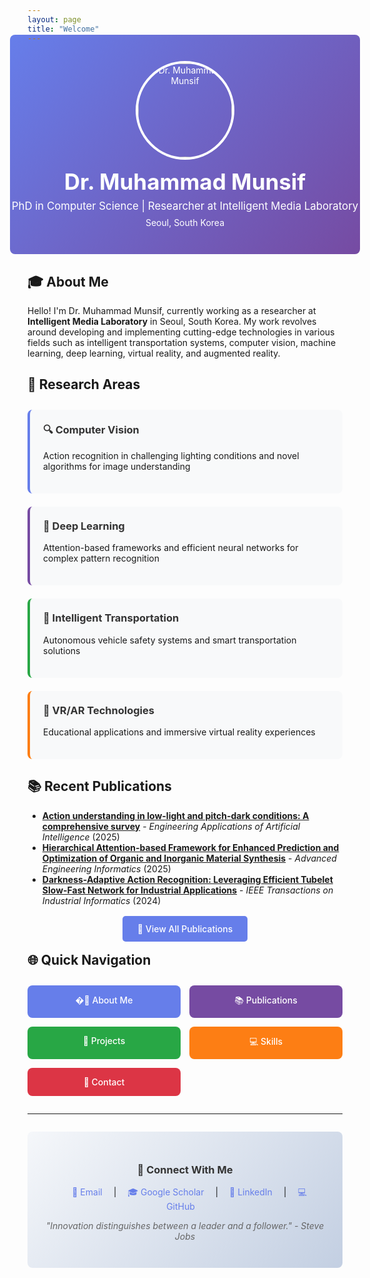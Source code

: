 ```yaml
---
layout: page
title: "Welcome"
---
```


<div style="text-align: center; padding: 3em 0; background: linear-gradient(135deg, #667eea 0%, #764ba2 100%); color: white; margin: -2em -2em 2em -2em; border-radius: 8px;">
  <img src="/munsif200/assets/images/Munsif.jpg" alt="Dr. Muhammad Munsif" style="width: 150px; height: 150px; border-radius: 50%; border: 4px solid white; margin-bottom: 1em;">
  <h1 style="margin: 0; font-size: 2.5em;">Dr. Muhammad Munsif</h1>
  <p style="font-size: 1.2em; margin: 0.5em 0;">PhD in Computer Science | Researcher at Intelligent Media Laboratory</p>
  <p style="font-size: 1em; margin: 0;">Seoul, South Korea</p>
</div>

## 🎓 About Me

Hello! I'm Dr. Muhammad Munsif, currently working as a researcher at **Intelligent Media Laboratory** in Seoul, South Korea. My work revolves around developing and implementing cutting-edge technologies in various fields such as intelligent transportation systems, computer vision, machine learning, deep learning, virtual reality, and augmented reality.

## 🔬 Research Areas

<div style="display: grid; grid-template-columns: repeat(auto-fit, minmax(280px, 1fr)); gap: 1.5em; margin: 2em 0;">
  <div style="background: #f8f9fa; padding: 1.5em; border-radius: 8px; border-left: 4px solid #667eea;">
    <h3 style="color: #333; margin-top: 0;">🔍 Computer Vision</h3>
    <p>Action recognition in challenging lighting conditions and novel algorithms for image understanding</p>
  </div>
  <div style="background: #f8f9fa; padding: 1.5em; border-radius: 8px; border-left: 4px solid #764ba2;">
    <h3 style="color: #333; margin-top: 0;">🧠 Deep Learning</h3>
    <p>Attention-based frameworks and efficient neural networks for complex pattern recognition</p>
  </div>
  <div style="background: #f8f9fa; padding: 1.5em; border-radius: 8px; border-left: 4px solid #28a745;">
    <h3 style="color: #333; margin-top: 0;">🚗 Intelligent Transportation</h3>
    <p>Autonomous vehicle safety systems and smart transportation solutions</p>
  </div>
  <div style="background: #f8f9fa; padding: 1.5em; border-radius: 8px; border-left: 4px solid #fd7e14;">
    <h3 style="color: #333; margin-top: 0;">🥽 VR/AR Technologies</h3>
    <p>Educational applications and immersive virtual reality experiences</p>
  </div>
</div>

## 📚 Recent Publications

- **[Action understanding in low-light and pitch-dark conditions: A comprehensive survey](https://www.sciencedirect.com/science/article/pii/S0952197625020044)** - *Engineering Applications of Artificial Intelligence* (2025)
- **[Hierarchical Attention-based Framework for Enhanced Prediction and Optimization of Organic and Inorganic Material Synthesis](https://linkinghub.elsevier.com/retrieve/pii/S1474034625003556)** - *Advanced Engineering Informatics* (2025)
- **[Darkness-Adaptive Action Recognition: Leveraging Efficient Tubelet Slow-Fast Network for Industrial Applications](https://ieeexplore.ieee.org/abstract/document/10636303)** - *IEEE Transactions on Industrial Informatics* (2024)

<div style="text-align: center; margin: 2em 0;">
  <a href="/munsif200/publications/" style="background: #667eea; color: white; padding: 12px 24px; border-radius: 5px; text-decoration: none; font-weight: 500;">📖 View All Publications</a>
</div>

## 🌐 Quick Navigation

<div style="display: grid; grid-template-columns: repeat(auto-fit, minmax(200px, 1fr)); gap: 1em; margin: 2em 0;">
  <a href="/munsif200/about/" style="display: block; background: #667eea; color: white; padding: 1em; border-radius: 8px; text-decoration: none; text-align: center; font-weight: 500;">�‍🔬 About Me</a>
  <a href="/munsif200/publications/" style="display: block; background: #764ba2; color: white; padding: 1em; border-radius: 8px; text-decoration: none; text-align: center; font-weight: 500;">📚 Publications</a>
  <a href="/munsif200/projects/" style="display: block; background: #28a745; color: white; padding: 1em; border-radius: 8px; text-decoration: none; text-align: center; font-weight: 500;">🚀 Projects</a>
  <a href="/munsif200/skills/" style="display: block; background: #fd7e14; color: white; padding: 1em; border-radius: 8px; text-decoration: none; text-align: center; font-weight: 500;">💻 Skills</a>
  <a href="/munsif200/contact/" style="display: block; background: #dc3545; color: white; padding: 1em; border-radius: 8px; text-decoration: none; text-align: center; font-weight: 500;">📧 Contact</a>
</div>

---

<div style="background: linear-gradient(135deg, #f5f7fa 0%, #c3cfe2 100%); padding: 2em; border-radius: 8px; text-align: center; margin: 2em 0;">
  <h3 style="color: #333;">🔗 Connect With Me</h3>
  <p>
    <a href="mailto:munsif3797@gmail.com" style="color: #667eea; text-decoration: none; margin: 0 1em;">📧 Email</a> |
    <a href="https://scholar.google.com/citations?user=YJ5X6HYAAAAJ&hl=en&authuser=1" style="color: #667eea; text-decoration: none; margin: 0 1em;">🎓 Google Scholar</a> |
    <a href="https://www.linkedin.com/in/muhammadmunsif/" style="color: #667eea; text-decoration: none; margin: 0 1em;">💼 LinkedIn</a> |
    <a href="https://github.com/munsif200" style="color: #667eea; text-decoration: none; margin: 0 1em;">💻 GitHub</a>
  </p>
  <p style="font-style: italic; color: #666; margin-top: 1em;">"Innovation distinguishes between a leader and a follower." - Steve Jobs</p>
</div>
